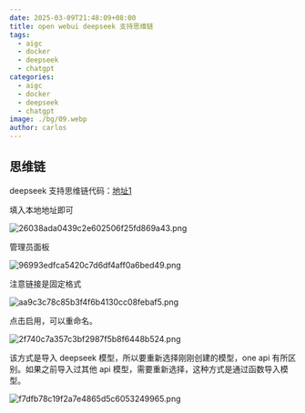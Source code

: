 ```yaml
---
date: 2025-03-09T21:48:09+08:00
title: open webui deepseek 支持思维链
tags:
  - aigc
  - docker
  - deepseek
  - chatgpt
categories:
  - aigc
  - docker
  - deepseek
  - chatgpt
image: ./bg/09.webp
author: carlos
---
```


## 思维链

deepseek 支持思维链代码：[地址1](https://openwebui.com/f/zgccrui/deepseek_r1)

填入本地地址即可

![26038ada0439c2e602506f25fd869a43.png](../_resources/26038ada0439c2e602506f25fd869a43.png)

管理员面板

![96993edfca5420c7d6df4aff0a6bed49.png](../_resources/96993edfca5420c7d6df4aff0a6bed49.png)

注意链接是固定格式

![aa9c3c78c85b3f4f6b4130cc08febaf5.png](../_resources/aa9c3c78c85b3f4f6b4130cc08febaf5.png)

点击启用，可以重命名。

![2f740c7a357c3bf2987f5b8f6448b524.png](../_resources/2f740c7a357c3bf2987f5b8f6448b524.png)

该方式是导入 deepseek 模型，所以要重新选择刚刚创建的模型，one api 有所区别。如果之前导入过其他 api 模型，需要重新选择，这种方式是通过函数导入模型。

![f7dfb78c19f2a7e4865d5c6053249965.png](../_resources/f7dfb78c19f2a7e4865d5c6053249965.png)